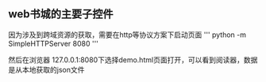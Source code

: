 ## web书城的主要子控件

因为涉及到跨域资源的获取，需要在http等协议方案下启动页面
'''
python -m SimpleHTTPServer 8080
'''

然后在浏览器 127.0.0.1:8080下选择demo.html页面打开，可以看到阅读器，数据是从本地获取的json文件
